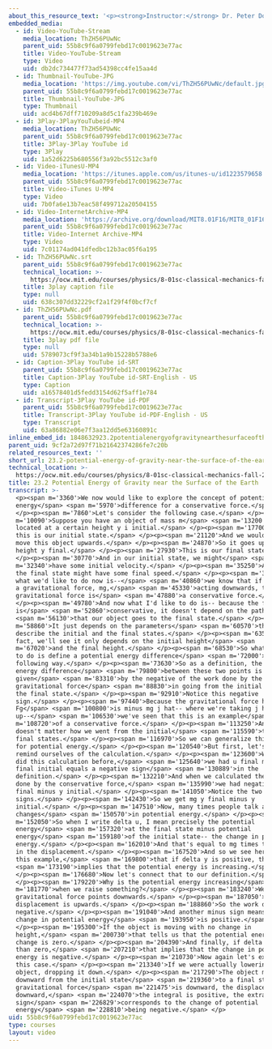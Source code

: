 ```yaml
---
about_this_resource_text: '<p><strong>Instructor:</strong> Dr. Peter Dourmashkin</p>'
embedded_media:
  - id: Video-YouTube-Stream
    media_location: ThZH56PUwNc
    parent_uid: 55b8c9f6a0799febd17c0019623e77ac
    title: Video-YouTube-Stream
    type: Video
    uid: db2dc734477f73ad54398cc4fe15aa4d
  - id: Thumbnail-YouTube-JPG
    media_location: 'https://img.youtube.com/vi/ThZH56PUwNc/default.jpg'
    parent_uid: 55b8c9f6a0799febd17c0019623e77ac
    title: Thumbnail-YouTube-JPG
    type: Thumbnail
    uid: acd4b67dff710209a8d5c1fa239b469e
  - id: 3Play-3PlayYouTubeid-MP4
    media_location: ThZH56PUwNc
    parent_uid: 55b8c9f6a0799febd17c0019623e77ac
    title: 3Play-3Play YouTube id
    type: 3Play
    uid: 1a52d6225b680556f3a92bc5512c3af0
  - id: Video-iTunesU-MP4
    media_location: 'https://itunes.apple.com/us/itunes-u/id1223579658'
    parent_uid: 55b8c9f6a0799febd17c0019623e77ac
    title: Video-iTunes U-MP4
    type: Video
    uid: 7b0fa6e13b7eac58f499712a20504155
  - id: Video-InternetArchive-MP4
    media_location: 'https://archive.org/download/MIT8.01F16/MIT8_01F16_L23v02_360p.mp4'
    parent_uid: 55b8c9f6a0799febd17c0019623e77ac
    title: Video-Internet Archive-MP4
    type: Video
    uid: 7c01174ad041dfedbc12b3ac05f6a195
  - id: ThZH56PUwNc.srt
    parent_uid: 55b8c9f6a0799febd17c0019623e77ac
    technical_location: >-
      https://ocw.mit.edu/courses/physics/8-01sc-classical-mechanics-fall-2016/week-8-potential-energy-and-energy-conservation/23.2-potential-energy-of-gravity-near-the-surface-of-the-earth/23.2-potential-energy-of-gravity-near-the-surface-of-the-earth/ThZH56PUwNc.srt
    title: 3play caption file
    type: null
    uid: 638c307dd32229cf2a1f29f4f0bcf7cf
  - id: ThZH56PUwNc.pdf
    parent_uid: 55b8c9f6a0799febd17c0019623e77ac
    technical_location: >-
      https://ocw.mit.edu/courses/physics/8-01sc-classical-mechanics-fall-2016/week-8-potential-energy-and-energy-conservation/23.2-potential-energy-of-gravity-near-the-surface-of-the-earth/23.2-potential-energy-of-gravity-near-the-surface-of-the-earth/ThZH56PUwNc.pdf
    title: 3play pdf file
    type: null
    uid: 5789073cf9f3a34b1a9b15228b5788e6
  - id: Caption-3Play YouTube id-SRT
    parent_uid: 55b8c9f6a0799febd17c0019623e77ac
    title: Caption-3Play YouTube id-SRT-English - US
    type: Caption
    uid: a16578401d5fedd3154d62f5aff1e784
  - id: Transcript-3Play YouTube id-PDF
    parent_uid: 55b8c9f6a0799febd17c0019623e77ac
    title: Transcript-3Play YouTube id-PDF-English - US
    type: Transcript
    uid: 63a86882e06e7f3aa12dd5e63160891c
inline_embed_id: 1848632923.2potentialenergyofgravitynearthesurfaceoftheearth19179183
parent_uid: 9cf2a72d97f71b21642374286fe7c20b
related_resources_text: ''
short_url: 23.2-potential-energy-of-gravity-near-the-surface-of-the-earth
technical_location: >-
  https://ocw.mit.edu/courses/physics/8-01sc-classical-mechanics-fall-2016/week-8-potential-energy-and-energy-conservation/23.2-potential-energy-of-gravity-near-the-surface-of-the-earth/23.2-potential-energy-of-gravity-near-the-surface-of-the-earth
title: 23.2 Potential Energy of Gravity near the Surface of the Earth
transcript: >-
  <p><span m='3360'>We now would like to explore the concept of potential
  energy</span> <span m='5970'>difference for a conservative force.</span>
  </p><p><span m='7860'>Let's consider the following case.</span> </p><p><span
  m='10090'>Suppose you have an object of mass m</span> <span m='13200'>and it's
  located at a certain height y i initial.</span> </p><p><span m='17700'>And so
  this is our initial state.</span> </p><p><span m='21120'>And we would like to
  move this object upwards.</span> </p><p><span m='24870'>So it goes up to a
  height y final.</span> </p><p><span m='27930'>This is our final state.</span>
  </p><p><span m='30770'>And in our initial state, we might</span> <span
  m='32340'>have some initial velocity.</span> </p><p><span m='35250'>And then
  the final state might have some final speed.</span> </p><p><span m='39486'>And
  what we'd like to do now is--</span> <span m='40860'>we know that if there is
  a gravitational force, mg,</span> <span m='45330'>acting downwards, that this
  gravitational force is</span> <span m='47880'>a conservative force.</span>
  </p><p><span m='49780'>And now what I'd like to do is-- because the force
  is</span> <span m='52860'>conservative, it doesn't depend on the path</span>
  <span m='56130'>that our object goes to the final state.</span> </p><p><span
  m='58860'>It just depends on the parameters</span> <span m='60570'>that
  describe the initial and the final states.</span> </p><p><span m='63550'>In
  fact, we'll see it only depends on the initial height</span> <span
  m='67020'>and the final height.</span> </p><p><span m='68530'>So what I'd like
  to do is define a potential energy difference</span> <span m='72000'>in the
  following way.</span> </p><p><span m='73630'>So as a definition, the potential
  energy difference</span> <span m='79800'>between these two points is
  given</span> <span m='83310'>by the negative of the work done by the
  gravitational force</span> <span m='88830'>in going from the initial state to
  the final state.</span> </p><p><span m='92910'>Notice this negative
  sign.</span> </p><p><span m='97440'>Because the gravitational force here,
  Fg</span> <span m='100800'>is minus mg j hat-- where we're taking j hat
  up--</span> <span m='106530'>we've seen that this is an example</span> <span
  m='108720'>of a conservative force.</span> </p><p><span m='113250'>And it
  doesn't matter how we went from the initial</span> <span m='115590'>to the
  final states.</span> </p><p><span m='116970'>So we can generalize this idea
  for potential energy.</span> </p><p><span m='120540'>But first, let's just
  remind ourselves of the calculation.</span> </p><p><span m='123600'>When we
  did this calculation before,</span> <span m='125640'>we had u final minus u
  final initial equals a negative sign</span> <span m='130889'>in the
  definition.</span> </p><p><span m='132210'>And when we calculated the work
  done by the conservative force,</span> <span m='135990'>we had negative mg y
  final minus y initial.</span> </p><p><span m='141050'>Notice the two minus
  signs.</span> </p><p><span m='142430'>So we get mg y final minus y
  initial.</span> </p><p><span m='147510'>Now, many times people talk about
  changes</span> <span m='150570'>in potential energy.</span> </p><p><span
  m='152050'>So when I write delta u, I mean precisely the potential
  energy</span> <span m='157320'>at the final state minus potential
  energy</span> <span m='159180'>of the initial state-- the change in potential
  energy.</span> </p><p><span m='162010'>And that's equal to mg times the change
  in the displacement.</span> </p><p><span m='167520'>And so we see here for
  this example,</span> <span m='169800'>that if delta y is positive, that</span>
  <span m='173190'>implies that the potential energy is increasing.</span>
  </p><p><span m='176680'>Now let's connect that to our definition.</span>
  </p><p><span m='179220'>Why is the potential energy increasing</span> <span
  m='181770'>when we raise something?</span> </p><p><span m='183240'>Well, the
  gravitational force points downwards.</span> </p><p><span m='187050'>The
  displacement is upwards.</span> </p><p><span m='188860'>So the work done is
  negative.</span> </p><p><span m='191040'>And another minus sign means the
  change in potential energy</span> <span m='193950'>is positive.</span>
  </p><p><span m='195300'>If the object is moving with no change in
  height,</span> <span m='200730'>that tells us that the potential energy is
  change is zero.</span> </p><p><span m='204390'>And finally, if delta y is less
  than zero,</span> <span m='207210'>that implies that the change in potential
  energy is negative.</span> </p><p><span m='210730'>Now again let's examine
  this case.</span> </p><p><span m='213340'>If we were actually lowering an
  object, dropping it down.</span> </p><p><span m='217290'>The object moved
  downward from the initial state</span> <span m='219360'>to a final state, the
  gravitational force</span> <span m='221475'>is downward, the displacement is
  downward,</span> <span m='224070'>the integral is positive, the extra minus
  sign</span> <span m='226829'>corresponds to the change of potential
  energy</span> <span m='228810'>being negative.</span> </p>
uid: 55b8c9f6a0799febd17c0019623e77ac
type: courses
layout: video
---
```

